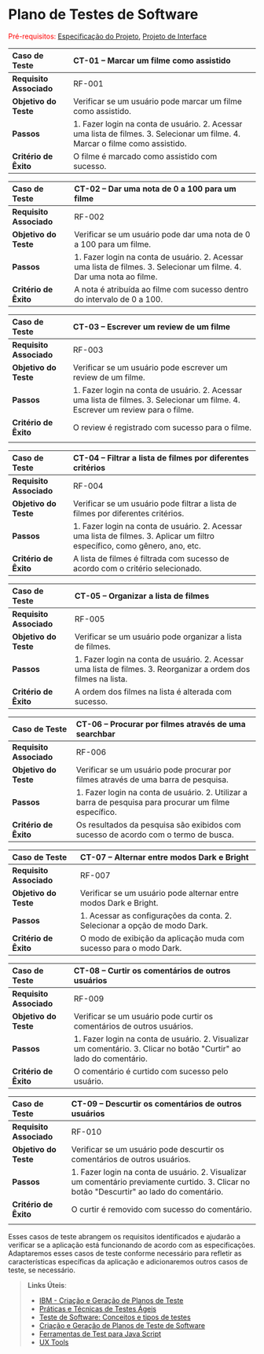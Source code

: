 # Plano de Testes de Software

<span style="color:red">Pré-requisitos: <a href="2-Especificação do Projeto.md"> Especificação do Projeto</a></span>, <a href="3-Projeto de Interface.md"> Projeto de Interface</a>

| **Caso de Teste**       | CT-01 – Marcar um filme como assistido                                                                                        |
| :---------------------- | :---------------------------------------------------------------------------------------------------------------------------- |
| **Requisito Associado** | RF-001                                                                                                                        |
| **Objetivo do Teste**   | Verificar se um usuário pode marcar um filme como assistido.                                                                  |
| **Passos**              | 1. Fazer login na conta de usuário. 2. Acessar uma lista de filmes. 3. Selecionar um filme. 4. Marcar o filme como assistido. |
| **Critério de Êxito**   | O filme é marcado como assistido com sucesso.                                                                                 |

| **Caso de Teste**       | CT-02 – Dar uma nota de 0 a 100 para um filme                                                                         |
| :---------------------- | :-------------------------------------------------------------------------------------------------------------------- |
| **Requisito Associado** | RF-002                                                                                                                |
| **Objetivo do Teste**   | Verificar se um usuário pode dar uma nota de 0 a 100 para um filme.                                                   |
| **Passos**              | 1. Fazer login na conta de usuário. 2. Acessar uma lista de filmes. 3. Selecionar um filme. 4. Dar uma nota ao filme. |
| **Critério de Êxito**   | A nota é atribuída ao filme com sucesso dentro do intervalo de 0 a 100.                                               |

| **Caso de Teste**       | CT-03 – Escrever um review de um filme                                                                                          |
| :---------------------- | :------------------------------------------------------------------------------------------------------------------------------ |
| **Requisito Associado** | RF-003                                                                                                                          |
| **Objetivo do Teste**   | Verificar se um usuário pode escrever um review de um filme.                                                                    |
| **Passos**              | 1. Fazer login na conta de usuário. 2. Acessar uma lista de filmes. 3. Selecionar um filme. 4. Escrever um review para o filme. |
| **Critério de Êxito**   | O review é registrado com sucesso para o filme.                                                                                 |
|                         |

| **Caso de Teste**       | CT-04 – Filtrar a lista de filmes por diferentes critérios                                                                  |
| :---------------------- | :-------------------------------------------------------------------------------------------------------------------------- |
| **Requisito Associado** | RF-004                                                                                                                      |
| **Objetivo do Teste**   | Verificar se um usuário pode filtrar a lista de filmes por diferentes critérios.                                            |
| **Passos**              | 1. Fazer login na conta de usuário. 2. Acessar uma lista de filmes. 3. Aplicar um filtro específico, como gênero, ano, etc. |
| **Critério de Êxito**   | A lista de filmes é filtrada com sucesso de acordo com o critério selecionado.                                              |

| **Caso de Teste**       | CT-05 – Organizar a lista de filmes                                                                             |
| :---------------------- | :-------------------------------------------------------------------------------------------------------------- |
| **Requisito Associado** | RF-005                                                                                                          |
| **Objetivo do Teste**   | Verificar se um usuário pode organizar a lista de filmes.                                                       |
| **Passos**              | 1. Fazer login na conta de usuário. 2. Acessar uma lista de filmes. 3. Reorganizar a ordem dos filmes na lista. |
| **Critério de Êxito**   | A ordem dos filmes na lista é alterada com sucesso.                                                             |

| **Caso de Teste**       | CT-06 – Procurar por filmes através de uma searchbar                                                   |
| :---------------------- | :----------------------------------------------------------------------------------------------------- |
| **Requisito Associado** | RF-006                                                                                                 |
| **Objetivo do Teste**   | Verificar se um usuário pode procurar por filmes através de uma barra de pesquisa.                     |
| **Passos**              | 1. Fazer login na conta de usuário. 2. Utilizar a barra de pesquisa para procurar um filme específico. |
| **Critério de Êxito**   | Os resultados da pesquisa são exibidos com sucesso de acordo com o termo de busca.                     |

| **Caso de Teste**       | CT-07 – Alternar entre modos Dark e Bright                                |
| :---------------------- | :------------------------------------------------------------------------ |
| **Requisito Associado** | RF-007                                                                    |
| **Objetivo do Teste**   | Verificar se um usuário pode alternar entre modos Dark e Bright.          |
| **Passos**              | 1. Acessar as configurações da conta. 2. Selecionar a opção de modo Dark. |
| **Critério de Êxito**   | O modo de exibição da aplicação muda com sucesso para o modo Dark.        |

| **Caso de Teste**       | CT-08 – Curtir os comentários de outros usuários                                                                    |
| :---------------------- | :------------------------------------------------------------------------------------------------------------------ |
| **Requisito Associado** | RF-009                                                                                                              |
| **Objetivo do Teste**   | Verificar se um usuário pode curtir os comentários de outros usuários.                                              |
| **Passos**              | 1. Fazer login na conta de usuário. 2. Visualizar um comentário. 3. Clicar no botão "Curtir" ao lado do comentário. |
| **Critério de Êxito**   | O comentário é curtido com sucesso pelo usuário.                                                                    |

| **Caso de Teste**       | CT-09 – Descurtir os comentários de outros usuários                                                                                        |
| :---------------------- | :----------------------------------------------------------------------------------------------------------------------------------------- |
| **Requisito Associado** | RF-010                                                                                                                                     |
| **Objetivo do Teste**   | Verificar se um usuário pode descurtir os comentários de outros usuários.                                                                  |
| **Passos**              | 1. Fazer login na conta de usuário. 2. Visualizar um comentário previamente curtido. 3. Clicar no botão "Descurtir" ao lado do comentário. |
| **Critério de Êxito**   | O curtir é removido com sucesso do comentário.                                                                                             |
|                         |

Esses casos de teste abrangem os requisitos identificados e ajudarão a verificar se a aplicação está funcionando de acordo com as especificações. Adaptaremos esses casos de teste conforme necessário para refletir as características específicas da aplicação e adicionaremos outros casos de teste, se necessário.

> **Links Úteis**:
>
> - [IBM - Criação e Geração de Planos de Teste](https://www.ibm.com/developerworks/br/local/rational/criacao_geracao_planos_testes_software/index.html)
> - [Práticas e Técnicas de Testes Ágeis](http://assiste.serpro.gov.br/serproagil/Apresenta/slides.pdf)
> - [Teste de Software: Conceitos e tipos de testes](https://blog.onedaytesting.com.br/teste-de-software/)
> - [Criação e Geração de Planos de Teste de Software](https://www.ibm.com/developerworks/br/local/rational/criacao_geracao_planos_testes_software/index.html)
> - [Ferramentas de Test para Java Script](https://geekflare.com/javascript-unit-testing/)
> - [UX Tools](https://uxdesign.cc/ux-user-research-and-user-testing-tools-2d339d379dc7)
